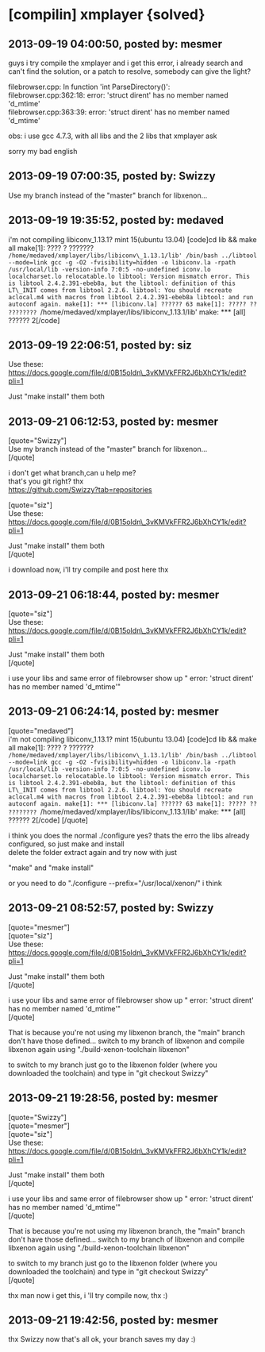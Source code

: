 # [compilin] xmplayer {solved}

## 2013-09-19 04:00:50, posted by: mesmer

guys i try compile the xmplayer and i get this error, i already search and can't find the solution, or a patch to resolve, somebody can give the light?  
   
 filebrowser.cpp: In function 'int ParseDirectory()':  
 filebrowser.cpp:362:18: error: 'struct dirent' has no member named 'd\_mtime'  
 filebrowser.cpp:363:39: error: 'struct dirent' has no member named 'd\_mtime'  
   
 obs: i use gcc 4.7.3, with all libs and the 2 libs that xmplayer ask  
   
 sorry my bad english

## 2013-09-19 07:00:35, posted by: Swizzy

Use my branch instead of the "master" branch for libxenon...

## 2013-09-19 19:35:52, posted by: medaved

i'm not compiling libiconv\_1.13.1? mint 15(ubuntu 13.04) [code]cd lib && make all make[1]: ???? ? ??????? `/home/medaved/xmplayer/libs/libiconv\_1.13.1/lib' /bin/bash ../libtool --mode=link gcc -g -O2 -fvisibility=hidden -o libiconv.la -rpath /usr/local/lib -version-info 7:0:5 -no-undefined iconv.lo localcharset.lo relocatable.lo libtool: Version mismatch error. This is libtool 2.4.2.391-ebeb8a, but the libtool: definition of this LT\_INIT comes from libtool 2.2.6. libtool: You should recreate aclocal.m4 with macros from libtool 2.4.2.391-ebeb8a libtool: and run autoconf again. make[1]: *** [libiconv.la] ?????? 63 make[1]: ????? ?? ???????? `/home/medaved/xmplayer/libs/libiconv\_1.13.1/lib' make: *** [all] ?????? 2[/code]

## 2013-09-19 22:06:51, posted by: siz

Use these: https://docs.google.com/file/d/0B15oIdn\_3vKMVkFFR2J6bXhCY1k/edit?pli=1  
   
 Just "make install" them both

## 2013-09-21 06:12:53, posted by: mesmer

[quote="Swizzy"]  
 Use my branch instead of the "master" branch for libxenon...  
 [/quote]  
   
 i don't get what branch,can u help me?   
 that's you git right? thx  
 https://github.com/Swizzy?tab=repositories  
   
 [quote="siz"]  
 Use these: https://docs.google.com/file/d/0B15oIdn\_3vKMVkFFR2J6bXhCY1k/edit?pli=1  
   
 Just "make install" them both  
 [/quote]  
   
 i download now, i'll try compile and post here thx

## 2013-09-21 06:18:44, posted by: mesmer

[quote="siz"]  
 Use these: https://docs.google.com/file/d/0B15oIdn\_3vKMVkFFR2J6bXhCY1k/edit?pli=1  
   
 Just "make install" them both  
 [/quote]  
   
 i use your libs and same error of filebrowser show up " error: 'struct dirent' has no member named 'd\_mtime'"

## 2013-09-21 06:24:14, posted by: mesmer

[quote="medaved"]  
 i'm not compiling libiconv\_1.13.1? mint 15(ubuntu 13.04) [code]cd lib && make all make[1]: ???? ? ??????? `/home/medaved/xmplayer/libs/libiconv\_1.13.1/lib' /bin/bash ../libtool --mode=link gcc -g -O2 -fvisibility=hidden -o libiconv.la -rpath /usr/local/lib -version-info 7:0:5 -no-undefined iconv.lo localcharset.lo relocatable.lo libtool: Version mismatch error. This is libtool 2.4.2.391-ebeb8a, but the libtool: definition of this LT\_INIT comes from libtool 2.2.6. libtool: You should recreate aclocal.m4 with macros from libtool 2.4.2.391-ebeb8a libtool: and run autoconf again. make[1]: *** [libiconv.la] ?????? 63 make[1]: ????? ?? ???????? `/home/medaved/xmplayer/libs/libiconv\_1.13.1/lib' make: *** [all] ?????? 2[/code] [/quote]  
   
 i think you does the normal ./configure yes? thats the erro the libs already configured, so just make and install   
 delete the folder extract again and try now with just   
   
 "make" and "make install"   
   
 or you need to do "./configure --prefix="/usr/local/xenon/" i think

## 2013-09-21 08:52:57, posted by: Swizzy

[quote="mesmer"]  
 [quote="siz"]  
 Use these: https://docs.google.com/file/d/0B15oIdn\_3vKMVkFFR2J6bXhCY1k/edit?pli=1  
   
 Just "make install" them both  
 [/quote]  
   
 i use your libs and same error of filebrowser show up " error: 'struct dirent' has no member named 'd\_mtime'"  
 [/quote]  
   
 That is because you're not using my libxenon branch, the "main" branch don't have those defined... switch to my branch of libxenon and compile libxenon again using "./build-xenon-toolchain libxenon"  
   
 to switch to my branch just go to the libxenon folder (where you downloaded the toolchain) and type in "git checkout Swizzy"

## 2013-09-21 19:28:56, posted by: mesmer

[quote="Swizzy"]  
 [quote="mesmer"]  
 [quote="siz"]  
 Use these: https://docs.google.com/file/d/0B15oIdn\_3vKMVkFFR2J6bXhCY1k/edit?pli=1  
   
 Just "make install" them both  
 [/quote]  
   
 i use your libs and same error of filebrowser show up " error: 'struct dirent' has no member named 'd\_mtime'"  
 [/quote]  
   
 That is because you're not using my libxenon branch, the "main" branch don't have those defined... switch to my branch of libxenon and compile libxenon again using "./build-xenon-toolchain libxenon"  
   
 to switch to my branch just go to the libxenon folder (where you downloaded the toolchain) and type in "git checkout Swizzy"  
 [/quote]  
   
 thx man now i get this, i 'll try compile now, thx :)

## 2013-09-21 19:42:56, posted by: mesmer

thx Swizzy now that's all ok, your branch saves my day :)